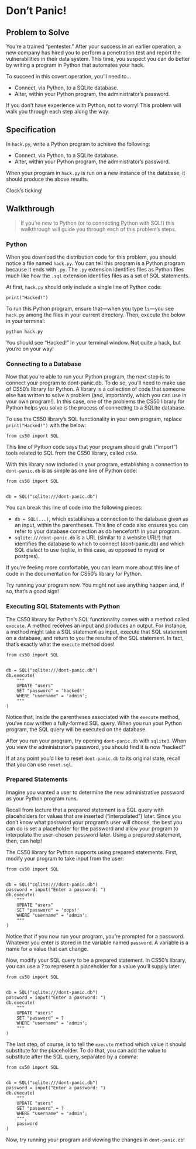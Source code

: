 # Don’t Panic!
## Problem to Solve
You’re a trained “pentester.” After your success in an earlier operation, a new company has hired you to perform a penetration test and report the vulnerabilities in their data system. This time, you suspect you can do better by writing a program in Python that automates your hack.

To succeed in this covert operation, you’ll need to…

- Connect, via Python, to a SQLite database.
- Alter, within your Python program, the administrator’s password.

If you don’t have experience with Python, not to worry! This problem will walk you through each step along the way.

## Specification
In `hack.py`, write a Python program to achieve the following:

- Connect, via Python, to a SQLite database.
- Alter, within your Python program, the administrator’s password.

When your program in `hack.py` is run on a new instance of the database, it should produce the above results.

Clock’s ticking!

## Walkthrough
> If you’re new to Python (or to connecting Python with SQL!) this walkthrough will guide you through each of this problem’s steps.

### Python
When you download the distribution code for this problem, you should notice a file named `hack.py`. You can tell this program is a Python program because it ends with `.py`. The `.py` extension identifies files as Python files much like how the `.sql` extension identifies files as a set of SQL statements.

At first, `hack.py` should only include a single line of Python code:
```
print("Hacked!")
```

To run this Python program, ensure that—when you type `ls`—you see `hack.py` among the files in your current directory. Then, execute the below in your terminal:

```
python hack.py
```

You should see “Hacked!” in your terminal window. Not quite a hack, but you’re on your way!

### Connecting to a Database
Now that you’re able to run your Python program, the next step is to connect your program to dont-panic.db. To do so, you’ll need to make use of CS50’s library for Python. A library is a collection of code that someone else has written to solve a problem (and, importantly, which you can use in your own program!). In this case, one of the problems the CS50 library for Python helps you solve is the process of connecting to a SQLite database.

To use the CS50 library’s SQL functionality in your own program, replace `print("Hacked!")` with the below:

```
from cs50 import SQL
```

This line of Python code says that your program should grab (“import”) tools related to SQL from the CS50 library, called `cs50`.

With this library now included in your program, establishing a connection to `dont-panic.db` is as simple as one line of Python code:

```
from cs50 import SQL


db = SQL("sqlite:///dont-panic.db")
```

You can break this line of code into the following pieces:

- `db = SQL(...)`, which establishes a connection to the database given as an input, within the parentheses. This line of code also ensures you can refer to your database connection as db henceforth in your program.
- `sqlite:///dont-panic.db` is a URL (similar to a website URL!) that identifies the database to which to connect (dont-panic.db) and which SQL dialect to use (sqlite, in this case, as opposed to mysql or postgres).

If you’re feeling more comfortable, you can learn more about this line of code in the documentation for CS50’s library for Python.

Try running your program now. You might not see anything happen and, if so, that’s a good sign!

### Executing SQL Statements with Python
The CS50 library for Python’s SQL functionality comes with a method called `execute`. A method receives an input and produces an output. For instance, a method might take a SQL statement as input, execute that SQL statement on a database, and return to you the results of the SQL statement. In fact, that’s exactly what the `execute` method does!

```
from cs50 import SQL


db = SQL("sqlite:///dont-panic.db")
db.execute(
    """
    UPDATE "users"
    SET "password" = 'hacked!'
    WHERE "username" = 'admin';       
    """
)
```

Notice that, inside the parentheses associated with the `execute` method, you’ve now written a fully-formed SQL query. When you run your Python program, the SQL query will be executed on the database.

After you run your program, try opening `dont-panic.db` with `sqlite3`. When you view the administrator’s password, you should find it is now “hacked!”

If at any point you’d like to reset `dont-panic.db` to its original state, recall that you can use `reset.sql`.

### Prepared Statements
Imagine you wanted a user to determine the new administrative password as your Python program runs.

Recall from lecture that a prepared statement is a SQL query with placeholders for values that are inserted (“interpolated”) later. Since you don’t know what password your program’s user will choose, the best you can do is set a placeholder for the password and allow your program to interpolate the user-chosen password later. Using a prepared statement, then, can help!

The CS50 library for Python supports using prepared statements. First, modify your program to take input from the user:

```
from cs50 import SQL


db = SQL("sqlite:///dont-panic.db")
password = input("Enter a password: ")
db.execute(
    """
    UPDATE "users"
    SET "password" = 'oops!'
    WHERE "username" = 'admin';       
    """
)
```

Notice that if you now run your program, you’re prompted for a password. Whatever you enter is stored in the variable named `password`. A variable is a name for a value that can change.

Now, modify your SQL query to be a prepared statement. In CS50’s library, you can use a ? to represent a placeholder for a value you’ll supply later.

```
from cs50 import SQL


db = SQL("sqlite:///dont-panic.db")
password = input("Enter a password: ")
db.execute(
    """
    UPDATE "users"
    SET "password" = ?
    WHERE "username" = 'admin';       
    """
)
```

The last step, of course, is to tell the `execute` method which value it should substitute for the placeholder. To do that, you can add the value to substitute after the SQL query, separated by a comma:

```
from cs50 import SQL


db = SQL("sqlite:///dont-panic.db")
password = input("Enter a password: ")
db.execute(
    """
    UPDATE "users"
    SET "password" = ?
    WHERE "username" = 'admin';       
    """,
    password
)
```
Now, try running your program and viewing the changes in `dont-panic.db`!